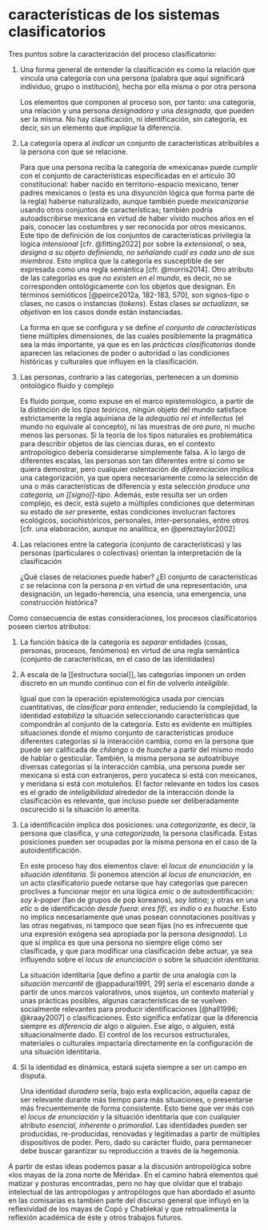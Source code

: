 # características de los sistemas clasificatorios
Tres puntos sobre la caracterización del proceso clasificatorio:

1. Una forma general de entender la clasificación es como la relación que vincula una categoría con una persona (palabra que aquí significará individuo, grupo o institución), hecha por ella misma o por otra persona
   
   Los elementos que componen al proceso son, por tanto: una categoría, una relación y una persona *designadora* y una *designada*, que pueden ser la misma. No hay clasificación, ni identificación, sin categoría, es decir, sin un elemento que *implique* la diferencia.
   
2. La categoría opera al *indicar* un conjunto de características atribuibles a la persona con que se relacione.
   
   Para que una persona reciba la categoría de «mexicana» puede cumplir con el conjunto de características especificadas en el artículo 30 constitucional: haber nacido en territorio-espacio mexicano, tener padres mexicanos o (esta es una disyunción lógica que forma parte de la regla) haberse naturalizado, aunque también puede *mexicanizarse* usando otros conjuntos de características; también podría autoadscribirse mexicana en virtud de haber vivido muchos años en el país, conocer las costumbres y ser reconocida por otros mexicanos. Este tipo de definición de los conjuntos de características privilegia la lógica *intensional* [cfr. @fitting2022] por sobre la *extensional*, o sea, *designa a su objeto definiendo, no señalando cuál es cada uno de sus miembros*. Esto implica que la categoría es susceptible de ser expresada como una regla semántica [cfr. @morris2014]. Otro atributo de las categorías es que *no existen en el mundo*, es decir, no se corresponden ontológicamente con los objetos que designan. En términos semióticos [@peirce2012a, 182-183, 570], son signos-tipo o clases, no casos o instancias (*tokens*). Estas clases *se actualizan*, se *objetivan* en los casos donde están instanciadas.
   
   La forma en que se configura y se define *el conjunto de características* tiene múltiples dimensiones, de las cuales posiblemente la pragmática sea la más importante, ya que es en las *prácticas clasificatorias* donde aparecen las relaciones de poder o autoridad o las condiciones históricas y culturales que influyen en la clasificación.
   
3. Las personas, contrario a las categorías, pertenecen a un dominio ontológico fluido y complejo
   
   Es fluido porque, como expuse en el marco epistemológico, a partir de la distinción de los *tipos teóricos*, ningún objeto del mundo satisface estrictamente la regla aquiniana de la *adequatio rei et intellectus* (el mundo no equivale al concepto), ni las muestras de *oro puro*, ni mucho menos las personas. Si la teoría de los tipos naturales es problemática para describir objetos de las ciencias duras, en el contexto antropológico debería considerarse simplemente falsa. A lo largo de diferentes escalas, las personas son tan diferentes entre sí como se quiera demostrar, pero cualquier ostentación de *diferenciación* implica una categorización, ya que opera necesariamente como la selección de una o más características de diferencia y esta selección *produce una categoría, un [[signo]]-tipo*. Además, este resulta ser un orden complejo, es decir, está sujeto a múltiples condiciones que determinan su estado de *ser* presente, estas condiciones involucran factores ecológicos, sociohistóricos, personales, inter-personales, entre otros [cfr. una elaboración, aunque no analítica, en @pereztaylor2002]
   
4. Las relaciones entre la categoría (conjunto de características) y las personas (particulares o colectivas) orientan la interpretación de la clasificación
   
   ¿Qué clases de relaciones puede haber? ¿El conjunto de características *c* se relaciona con la persona *p* en virtud de una representación, una designación, un legado-herencia, una esencia, una emergencia, una construcción histórica?

Como consecuencia de estas consideraciones, los procesos clasificatorios poseen ciertos atributos:

1. La función básica de la categoría es *separar* entidades (cosas, personas, procesos, fenómenos) en virtud de una regla semántica (conjunto de características, en el caso de las identidades)
2. A escala de la [[estructura social]], las categorías imponen un orden discreto en un mundo continuo con el fin de volverlo *inteligible*.
   
   Igual que con la operación epistemológica usada por ciencias cuantitativas, de *clasificar para entender*, reduciendo la complejidad, la identidad *estabiliza* la situación seleccionando características que compondrán al conjunto de la categoría. Esto es evidente en múltiples situaciones donde el mismo conjunto de características produce diferentes categorías si la interacción cambia, como en la persona que puede ser calificada de *chilango* o de *huache* a partir del mismo modo de hablar o gesticular. También, la misma persona se autoatribuye diversas categorías si la interacción cambia, una persona puede ser mexicana si está con extranjeros, pero yucateca si está con mexicanos, y meridana si está con motuleños. El factor relevante en todos los casos es el grado de *inteligibilidad* alrededor de la interacción donde la clasificación es relevante, que incluso puede ser deliberadamente oscurecido si la situación lo amerita.
   
3. La identificación implica dos posiciones: una *categorizante*, es decir, la persona que clasifica, y una *categorizada*, la persona clasificada. Estas posiciones pueden ser ocupadas por la misma persona en el caso de la autoidentificación.
   
   En este proceso hay dos elementos clave: el *locus de enunciación* y la *situación identitaria*. Si ponemos atención al *locus de enunciación*, en un acto clasificatorio puede notarse que hay categorías que parecen proclives a funcionar mejor en una lógica *emic* o de autoidentificación: *soy k-poper* (fan de grupos de pop koreanos), *soy latina*; y otras en una *etic* o de identificación *desde fuera*: *eres fifí*, *es indio* o *es huache*. Esto no implica necesariamente que unas posean connotaciones positivas y las otras negativas, ni tampoco que sean fijas (no es infrecuente que una expresión exógena sea apropiada por la persona *designada*). Lo que sí implica es que una persona no siempre elige cómo ser clasificada, y que para modificar una clasificación debe actuar, ya sea influyendo sobre el *locus de enunciación* o sobre la *situación identitaria*.
   
   La situación identitaria [que defino a partir de una analogía con la *situación mercantil* de @appadurai1991, 29] sería el escenario donde a partir de unos marcos valorativos, unos sujetos, un contexto material y unas prácticas posibles, algunas características de se vuelven socialmente relevantes para producir identificaciones [@hall1996; @kraay2007] o clasificaciones. Esto significa enfatizar que la diferencia siempre es *diferencia de* algo o alguien. Ese algo, o alguien, está situacionalmente dado. El control de los recursos estructurales, materiales o culturales impactaría directamente en la configuración de una situación identitaria.
   
4. Si la identidad es dinámica, estará sujeta siempre a ser un campo en disputa.
   
   Una identidad *duradera* sería, bajo esta explicación, aquella capaz de ser relevante durante más tiempo para más situaciones, o presentarse más frecuentemente de forma consistente. Esto tiene que ver más con el *locus de enunciación* y la situación identitaria que con cualquier atributo *esencial*, *inherente* o *primordial*. Las identidades pueden ser producidas, re-producidas, renovadas y legitimadas a partir de múltiples dispositivos de poder. Pero, dado su carácter fluido, para permanecer debe buscar garantizar su reproducción a través de la hegemonía.

A partir de estas ideas podemos pasar a la discusión antropológica sobre «los mayas de la zona norte de Mérida». En el camino habrá elementos qué matizar y posturas encontradas, pero no hay que olvidar que el trabajo intelectual de las antropólogas y antropólogos que han abordado el asunto en las comisarías es también parte del discurso general que influyó en la reflexividad de los mayas de Copó y Chablekal y que retroalimenta la reflexión académica de éste y otros trabajos futuros.